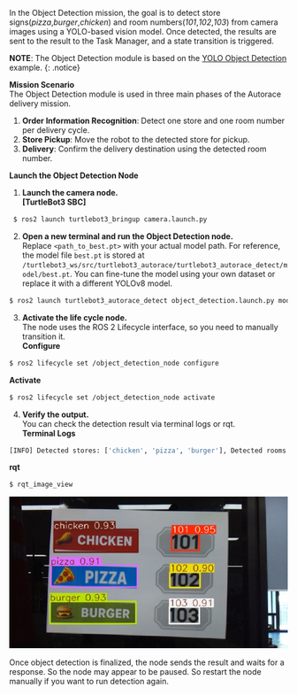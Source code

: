 In the Object Detection mission, the goal is to detect store signs(*pizza*,*burger*,*chicken*) and room numbers(*101*,*102*,*103*) from camera images using a YOLO-based vision model. Once detected, the results are sent to the result to the Task Manager, and a state transition is triggered.  

**NOTE**: The Object Detection module is based on the [YOLO Object Detection](/docs/en/platform/turtlebot3/basic_examples/#yolo-object-detection) example.
{: .notice} 

**Mission Scenario**  
The Object Detection module is used in three main phases of the Autorace delivery mission.  
1. **Order Information Recognition**: Detect one store and one room number per delivery cycle.  
2. **Store Pickup**: Move the robot to the detected store for pickup.
3. **Delivery**: Confirm the delivery destination using the detected room number.  

**Launch the Object Detection Node**  
1. **Launch the camera node.**  
**[TurtleBot3 SBC]**  
```bash
 $ ros2 launch turtlebot3_bringup camera.launch.py
 ``` 

2. **Open a new terminal and run the Object Detection node.**  
Replace `<path_to_best.pt>` with your actual model path. For reference, the model file `best.pt` is stored at `/turtlebot3_ws/src/turtlebot3_autorace/turtlebot3_autorace_detect/model/best.pt`. You can fine-tune the model using your own dataset or replace it with a different YOLOv8 model.  
```bash
$ ros2 launch turtlebot3_autorace_detect object_detection.launch.py model_path:=<path_to_best.pt>
```

3. **Activate the life cycle node.**  
The node uses the ROS 2 Lifecycle interface, so you need to manually transition it.  
**Configure**  
```bash
$ ros2 lifecycle set /object_detection_node configure
```
**Activate**  
```bash
$ ros2 lifecycle set /object_detection_node activate
```
4. **Verify the output.**  
You can check the detection result via terminal logs or rqt.    
**Terminal Logs**
```bash
[INFO] Detected stores: ['chicken', 'pizza', 'burger'], Detected rooms: ['101', '102', '103']
```
**rqt**
```bash
$ rqt_image_view
```
   ![](/assets/images/platform/turtlebot3/autorace_2025/autorace_object_detection_rqt.png)

Once object detection is finalized, the node sends the result and waits for a response. So the node may appear to be paused. So restart the node manually if you want to run detection again.  
